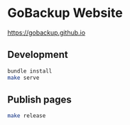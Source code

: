 # GoBackup Website

https://gobackup.github.io

## Development

```bash
bundle install
make serve
```

## Publish pages

```bash
make release
```
